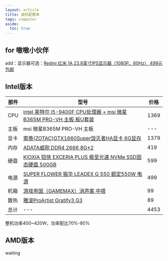 ```yaml
---
layout: article
title: 装机配置单
tags: computer
aside:
  toc: true
---
```


**for 嗷嗷小伙伴**
---
add：显示器可选：[Redmi 红米 1A 23.8英寸IPS显示器（1080P、60Hz） 499元包邮](https://detail.tmall.com/item.htm?id=618687308201&skuId=4541431874483&pid=mm_25282911_3455987_64919300296)
## Intel版本

| 部件 | 型号                                                         | 价格 |
| ---- | ------------------------------------------------------------ | ---- |
| CPU  | [intel 英特尔 i5-9400F CPU处理器 + msi 微星B365M PRO-VH 主板 板U套装](https://www.smzdm.com/p/20594777/) | 1369 |
| 主板 | msi 微星B365M PRO-VH 主板                                    | ---  |
| 显卡 | [索泰(ZOTAC)GTX1660Super毁灭者HA显卡 6G显存](https://item.jd.com/100009321614.html?utm_source=kong&utm_medium=zssc&utm_campaign=t_1000027285_107337&utm_term=cc9f1016-9195-4a1c-b4e6-c2eed6f8df3d-p_1999-pr_2403-at_107337&jd_pop=cc9f1016-9195-4a1c-b4e6-c2eed6f8df3d&abt=0#crumb-wrap) | 1379 |
| 内存 | [ADATA威刚 DDR4 2666 8G*2](https://detail.tmall.com/item.htm?spm=a220o.1000855.0.da321h.22a64a9de2BPaQ&id=575421029716&sku_properties=1627207:7579659551) | 419  |
| 硬盘 | [KIOXIA 铠侠 EXCERIA PLUS 极至光速 NVMe SSD固态硬盘 500GB](https://item.jd.com/100012956296.html?extension_id=eyJhZCI6IiIsImNoIjoiIiwic2hvcCI6IiIsInNrdSI6IiIsInRzIjoiIiwidW5pcWlkIjoie1wiY2xpY2tfaWRcIjpcImFmNTQ0ZmRkLTU3MzctNDU1Zi1iY2NjLTk3Y2Q1NTQ3OTAzOVwiLFwicG9zX2lkXCI6XCIxNTBcIixcInNpZFwiOlwiNmEwYjZlYTMtZjkxMi00YjVjLTk3ODktYTI4NzIwMGQ4NWU4XCIsXCJza3VfaWRcIjpcIjEwMDAxMjk1NjI5NlwifSJ9&jd_pop=af544fdd-5737-455f-bccc-97cd55479039&abt=3) | 599  |
| 电源 | [SUPER FLOWER 振华 LEADEX G 550 额定550W 电源](https://item.jd.com/1861890.html?extension_id=eyJhZCI6IiIsImNoIjoiIiwic2hvcCI6IiIsInNrdSI6IiIsInRzIjoiIiwidW5pcWlkIjoie1wiY2xpY2tfaWRcIjpcIjcxNmNiYWYzLWMyMDAtNDU3My1iMzUyLThkOTVkODgxZmMyNFwiLFwicG9zX2lkXCI6XCIxNTBcIixcInNpZFwiOlwiNzJlY2M5YzctZjVmZS00OTJjLTgwODgtYjhmNjE2NDcxYjQ2XCIsXCJza3VfaWRcIjpcIjE4NjE4OTBcIn0ifQ==&jd_pop=716cbaf3-c200-4573-b352-8d95d881fc24&abt=3) | 499  |
| 机箱 | [游戏帝国（GAMEMAX）消声客 中塔](https://item.jd.com/100004859941.html?extension_id=eyJhZCI6IiIsImNoIjoiIiwic2hvcCI6IiIsInNrdSI6IiIsInRzIjoiIiwidW5pcWlkIjoie1wiY2xpY2tfaWRcIjpcIjJjMmJlMWQ2LTZmYTQtNDAzYS04NzljLTg1Mjg1OWU1ZTkxMVwiLFwicG9zX2lkXCI6XCIxNTBcIixcInNpZFwiOlwiMWUwNTgyM2QtMTgyOC00MmNiLTg5YTktZmVjY2NmMmMyZjJiXCIsXCJza3VfaWRcIjpcIjEwMDAwNDg1OTk0MVwifSJ9&jd_pop=2c2be1d6-6fa4-403a-879c-852859e5e911&abt=3) | 99   |
| 散热 | [雅浚ProArtist Gratify3 G3](https://item.jd.com/100006260583.html?extension_id=eyJhZCI6IiIsImNoIjoiIiwic2hvcCI6IiIsInNrdSI6IiIsInRzIjoiIiwidW5pcWlkIjoie1wiY2xpY2tfaWRcIjpcIjI2ZDUzZTBmLTE1ZDItNDRkOS1iOWMxLWMxZjVhNDg5NzJiZVwiLFwicG9zX2lkXCI6XCIxNTBcIixcInNpZFwiOlwiZjU5YzFkYzYtMTY5OS00NjhhLThiM2EtNzlhMWQ2NTg1ZmU0XCIsXCJza3VfaWRcIjpcIjEwMDAwNjI2MDU4M1wifSJ9&jd_pop=26d53e0f-15d2-44d9-b9c1-c1f5a48972be&abt=3) | 89   |
| 总计 | ---                                                          | 4453 |

整机功率400~420W，功率配比70%-80%

## AMD版本

waiting
